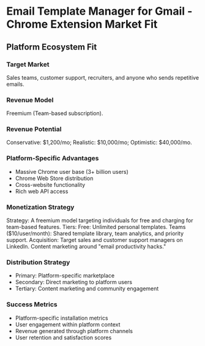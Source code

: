 # Email Template Manager for Gmail - Chrome Extension Market Fit

## Platform Ecosystem Fit

### Target Market
Sales teams, customer support, recruiters, and anyone who sends repetitive emails.

### Revenue Model
Freemium (Team-based subscription).

### Revenue Potential
Conservative: $1,200/mo; Realistic: $10,000/mo; Optimistic: $40,000/mo.

### Platform-Specific Advantages
- Massive Chrome user base (3+ billion users)
- Chrome Web Store distribution
- Cross-website functionality
- Rich web API access

### Monetization Strategy
Strategy: A freemium model targeting individuals for free and charging for team-based features. Tiers: Free: Unlimited personal templates. Teams ($10/user/month): Shared template library, team analytics, and priority support. Acquisition: Target sales and customer support managers on LinkedIn. Content marketing around "email productivity hacks."

### Distribution Strategy
- Primary: Platform-specific marketplace
- Secondary: Direct marketing to platform users
- Tertiary: Content marketing and community engagement

### Success Metrics
- Platform-specific installation metrics
- User engagement within platform context
- Revenue generated through platform channels
- User retention and satisfaction scores
